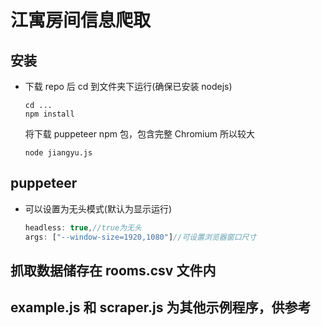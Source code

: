 # 江寓房间信息爬取

## 安装

- 下载 repo 后 cd 到文件夹下运行(确保已安装 nodejs)

  ```node
  cd ...
  npm install
  ```

  将下载 puppeteer npm 包，包含完整 Chromium 所以较大

  ```node
  node jiangyu.js
  ```

## puppeteer

- 可以设置为无头模式(默认为显示运行)

  ```js
  headless: true,//true为无头
  args: ["--window-size=1920,1080"]//可设置浏览器窗口尺寸
  ```

## 抓取数据储存在 rooms.csv 文件内

## example.js 和 scraper.js 为其他示例程序，供参考
